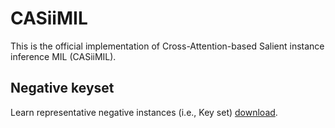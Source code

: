 # CASiiMIL
This is the official implementation of Cross-Attention-based Salient instance inference MIL (CASiiMIL).

## Negative keyset
Learn representative negative instances (i.e., Key set) [download](https://drive.google.com/file/d/12nW1tWuhkO8OVBFUMcIE4yZ8dljIAMZ4/view?usp=sharing).
